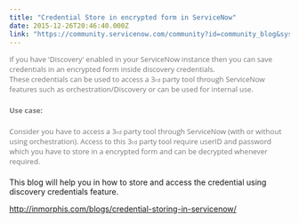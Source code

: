 ```yaml
---
title: "Credential Store in encrypted form in ServiceNow"
date: 2015-12-26T20:46:40.000Z
link: "https://community.servicenow.com/community?id=community_blog&sys_id=2a5da629dbd0dbc01dcaf3231f9619d7"
---
```

<p style="margin-bottom: 20px; color: #777777; font-size: 13px; font-family: 'Open Sans', 'Helvetica Neue', Arial;">If you have 'Discovery' enabled in your ServiceNow instance then you can save credentials in an encrypted form inside discovery credentials. <br/>These credentials can be used to access a 3<span style="font-size: 9.75px;">rd</span> party tool through ServiceNow features such as orchestration/Discovery or can be used for internal use.</p><p style="margin-bottom: 20px; color: #777777; font-size: 13px; font-family: 'Open Sans', 'Helvetica Neue', Arial;"><strong>Use case:</strong></p><p style="margin-bottom: 20px; color: #777777; font-size: 13px; font-family: 'Open Sans', 'Helvetica Neue', Arial;">Consider you have to access a 3<span style="font-size: 9.75px;">rd</span> party tool through ServiceNow (with or without using orchestration). Access to this 3<span style="font-size: 9.75px;">rd</span> party tool require userID and password which you have to store in a encrypted form and can be decrypted whenever required.</p><p>This blog will help you in how to store and access the credential using discovery credentials feature.</p><p><a title="" _jive_internal="true" href="http://inmorphis.com/blogs/credential-storing-in-servicenow" rel="nofollow" target="_blank">http://inmorphis.com/blogs/credential-storing-in-servicenow/</a></p>